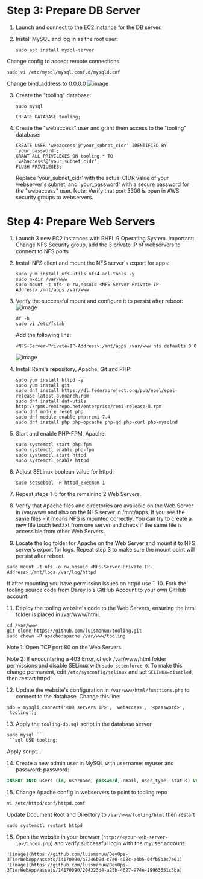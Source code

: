 # Step 3: Prepare DB Server

1. Launch and connect to the EC2 instance for the DB server.

2. Install MySQL and log in as the root user:
   ```shell
   sudo apt install mysql-server
   ```
Change config to accept remote connections:
   ```shell
   sudo vi /etc/mysql/mysql.conf.d/mysqld.cnf
   ```
   Change bind_address to 0.0.0.0
   ![image](https://github.com/luismanuu/DevOps-3TierWebApp/assets/14170090/89905e69-610e-4d4b-95c4-b7e20d58eb99)

3. Create the "tooling" database:
    ```shell
   sudo mysql
   ```
   ```mysql
   CREATE DATABASE tooling;
   ```

4. Create the "webaccess" user and grant them access to the "tooling" database:
   ```mysql
   CREATE USER 'webaccess'@'your_subnet_cidr' IDENTIFIED BY 'your_password';
   GRANT ALL PRIVILEGES ON tooling.* TO 'webaccess'@'your_subnet_cidr';
   FLUSH PRIVILEGES;
   ```
   Replace 'your_subnet_cidr' with the actual CIDR value of your webserver's subnet, and 'your_password' with a secure password for the "webaccess" user.
   Note: Verify that port 3306 is open in AWS security groups to webservers.

# Step 4: Prepare Web Servers

1. Launch 3 new EC2 instances with RHEL 9 Operating System. Important: Change NFS Security group, add the 3 private IP of webservers to connect to NFS ports

2. Install NFS client and mount the NFS server's export for apps:
   ```shell
   sudo yum install nfs-utils nfs4-acl-tools -y
   sudo mkdir /var/www
   sudo mount -t nfs -o rw,nosuid <NFS-Server-Private-IP-Address>:/mnt/apps /var/www
   ```

3. Verify the successful mount and configure it to persist after reboot:
![image](https://github.com/luismanuu/DevOps-3TierWebApp/assets/14170090/6b18cfe8-3a27-4775-8f71-0068dd62180a)

   ```shell
   df -h
   sudo vi /etc/fstab
   ```
   Add the following line:
   ```text
   <NFS-Server-Private-IP-Address>:/mnt/apps /var/www nfs defaults 0 0
   ```
   ![image](https://github.com/luismanuu/DevOps-3TierWebApp/assets/14170090/56c5347b-6adb-46bb-927c-7ea417b97b79)


4. Install Remi's repository, Apache, Git and PHP:
   ```shell
   sudo yum install httpd -y
   sudo yum install git
   sudo dnf install https://dl.fedoraproject.org/pub/epel/epel-release-latest-8.noarch.rpm
   sudo dnf install dnf-utils http://rpms.remirepo.net/enterprise/remi-release-8.rpm
   sudo dnf module reset php
   sudo dnf module enable php:remi-7.4
   sudo dnf install php php-opcache php-gd php-curl php-mysqlnd
   ```

5. Start and enable PHP-FPM, Apache:
   ```shell
   sudo systemctl start php-fpm
   sudo systemctl enable php-fpm
   sudo systemctl start httpd
   sudo systemctl enable httpd
   ```

6. Adjust SELinux boolean value for httpd:
   ```shell
   sudo setsebool -P httpd_execmem 1
   ```

7. Repeat steps 1-6 for the remaining 2 Web Servers.


8. Verify that Apache files and directories are available on the Web Server in /var/www and also on the NFS server in /mnt/apps. If you see the same files – it means NFS is mounted correctly. You can try to create a new file touch test.txt from one server and check if the same file is accessible from other Web Servers.

9. Locate the log folder for Apache on the Web Server and mount it to NFS server’s export for logs. Repeat step 3 to make sure the mount point will persist after reboot.
 ```shell
 sudo mount -t nfs -o rw,nosuid <NFS-Server-Private-IP-Address>:/mnt/logs /var/log/httpd
 ```
 If after mounting you have permission issues on httpd use ``
10. Fork the tooling source code from Darey.io's GitHub Account to your own GitHub account.

11. Deploy the tooling website's code to the Web Servers, ensuring the html folder is placed in /var/www/html.
 ```shell
 cd /var/www
 git clone https://github.com/luismanuu/tooling.git
 sudo chown -R apache:apache /var/www/tooling
 ```
   Note 1: Open TCP port 80 on the Web Servers.
   
   Note 2: If encountering a 403 Error, check /var/www/html folder permissions and disable SELinux with `sudo setenforce 0`. To make this change permanent, edit `/etc/sysconfig/selinux` and set `SELINUX=disabled`, then restart httpd.

12. Update the website's configuration in `/var/www/html/functions.php` to connect to the database. 
Change this line: 
```shell
$db = mysqli_connect('<DB servers IP>', 'webaccess', '<password>', 'tooling');
```

13. Apply the `tooling-db.sql` script in the database server
```shell 
sudo mysql ```
```sql USE tooling;
```
Apply script...


14. Create a new admin user in MySQL with username: myuser and password: password:
   ```sql
   INSERT INTO users (id, username, password, email, user_type, status) VALUES (2, 'myuser', '5f4dcc3b5aa765d61d8327deb882cf99', 'user@mail.com', 'admin', '1');
   ```
   
15. Change Apache config in webservers to point to tooling repo
```shell 
vi /etc/httpd/conf/httpd.conf 
```
Update Document Root and Directory to `/var/www/tooling/html` then restart
```shell 
sudo systemctl restart httpd
```

15. Open the website in your browser (`http://<your-web-server-ip>/index.php`) and verify successful login with the myuser account.
```
![image](https://github.com/luismanuu/DevOps-3TierWebApp/assets/14170090/a7246b9d-c7e0-408c-a4b5-04fb5b3c7e61)
![image](https://github.com/luismanuu/DevOps-3TierWebApp/assets/14170090/204223d4-a25b-4627-974e-19963651c3ba)




